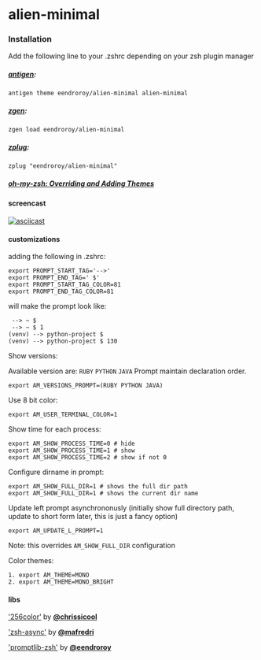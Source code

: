 # alien-minimal

### Installation

Add the following line to your .zshrc depending on your zsh plugin manager

##### [antigen](https://github.com/zsh-users/antigen):

    antigen theme eendroroy/alien-minimal alien-minimal

##### [zgen](https://github.com/tarjoilija/zgen):

    zgen load eendroroy/alien-minimal

##### [zplug](https://github.com/zplug/zplug):

    zplug "eendroroy/alien-minimal"

##### [oh-my-zsh: Overriding and Adding Themes](https://github.com/robbyrussell/oh-my-zsh/wiki/Customization#overriding-and-adding-themes)

#### screencast

[![asciicast](http://asciinema.org/a/134365.png)](https://asciinema.org/a/134365)

#### customizations
    
adding the following in .zshrc:

    export PROMPT_START_TAG='-->'
    export PROMPT_END_TAG=' $'
    export PROMPT_START_TAG_COLOR=81
    export PROMPT_END_TAG_COLOR=81

will make the prompt look like:

     --> ~ $
     --> ~ $ 1
    (venv) --> python-project $
    (venv) --> python-project $ 130

Show versions:

Available version are: `RUBY` `PYTHON` `JAVA`
Prompt maintain declaration order.

    export AM_VERSIONS_PROMPT=(RUBY PYTHON JAVA)

Use 8 bit color:

    export AM_USER_TERMINAL_COLOR=1

Show time for each process:

    export AM_SHOW_PROCESS_TIME=0 # hide
    export AM_SHOW_PROCESS_TIME=1 # show
    export AM_SHOW_PROCESS_TIME=2 # show if not 0

Configure dirname in prompt:

    export AM_SHOW_FULL_DIR=1 # shows the full dir path
    export AM_SHOW_FULL_DIR=1 # shows the current dir name

Update left prompt asynchrononusly (initially show full directory path, update to short form later, this is just a fancy option)

    export AM_UPDATE_L_PROMPT=1

Note: this overrides `AM_SHOW_FULL_DIR` configuration

Color themes:

    1. export AM_THEME=MONO
    2. export AM_THEME=MONO_BRIGHT

#### libs

['256color'](https://github.com/chrissicool/zsh-256color) by **[@chrissicool](https://github.com/chrissicool)**

['zsh-async'](https://github.com/mafredri/zsh-async) by **[@mafredri](https://github.com/mafredri)**

['promptlib-zsh'](https://github.com/eendroroy/promptlib-zsh) by **[@eendroroy](https://github.com/eendroroy)**

